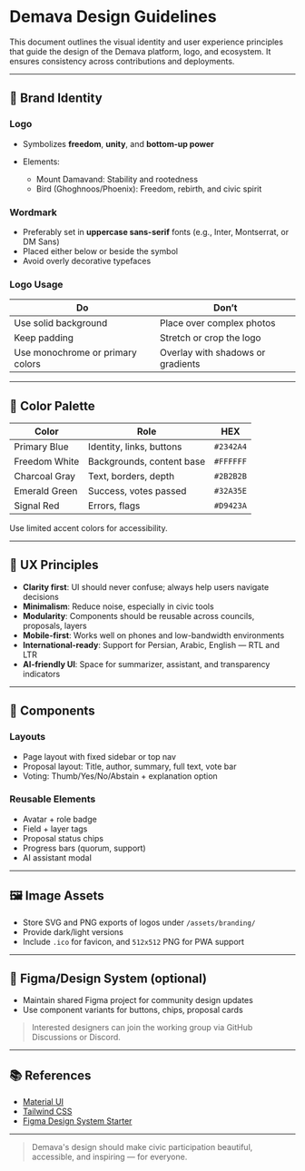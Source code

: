 # Demava Design Guidelines

This document outlines the visual identity and user experience principles that guide the design of the Demava platform, logo, and ecosystem. It ensures consistency across contributions and deployments.

---

## 🎨 Brand Identity

### Logo

* Symbolizes **freedom**, **unity**, and **bottom-up power**
* Elements:

  * Mount Damavand: Stability and rootedness
  * Bird (Ghoghnoos/Phoenix): Freedom, rebirth, and civic spirit

### Wordmark

* Preferably set in **uppercase sans-serif** fonts (e.g., Inter, Montserrat, or DM Sans)
* Placed either below or beside the symbol
* Avoid overly decorative typefaces

### Logo Usage

| Do                               | Don’t                             |
| -------------------------------- | --------------------------------- |
| Use solid background             | Place over complex photos         |
| Keep padding                     | Stretch or crop the logo          |
| Use monochrome or primary colors | Overlay with shadows or gradients |

---

## 🎨 Color Palette

| Color         | Role                      | HEX       |
| ------------- | ------------------------- | --------- |
| Primary Blue  | Identity, links, buttons  | `#2342A4` |
| Freedom White | Backgrounds, content base | `#FFFFFF` |
| Charcoal Gray | Text, borders, depth      | `#2B2B2B` |
| Emerald Green | Success, votes passed     | `#32A35E` |
| Signal Red    | Errors, flags             | `#D9423A` |

Use limited accent colors for accessibility.

---

## 🧭 UX Principles

* **Clarity first**: UI should never confuse; always help users navigate decisions
* **Minimalism**: Reduce noise, especially in civic tools
* **Modularity**: Components should be reusable across councils, proposals, layers
* **Mobile-first**: Works well on phones and low-bandwidth environments
* **International-ready**: Support for Persian, Arabic, English — RTL and LTR
* **AI-friendly UI**: Space for summarizer, assistant, and transparency indicators

---

## 🧩 Components

### Layouts

* Page layout with fixed sidebar or top nav
* Proposal layout: Title, author, summary, full text, vote bar
* Voting: Thumb/Yes/No/Abstain + explanation option

### Reusable Elements

* Avatar + role badge
* Field + layer tags
* Proposal status chips
* Progress bars (quorum, support)
* AI assistant modal

---

## 🖼️ Image Assets

* Store SVG and PNG exports of logos under `/assets/branding/`
* Provide dark/light versions
* Include `.ico` for favicon, and `512x512` PNG for PWA support

---

## 📐 Figma/Design System (optional)

* Maintain shared Figma project for community design updates
* Use component variants for buttons, chips, proposal cards

> Interested designers can join the working group via GitHub Discussions or Discord.

---

## 📚 References

* [Material UI](https://mui.com)
* [Tailwind CSS](https://tailwindcss.com)
* [Figma Design System Starter](https://www.figma.com/community/file/1141065482757574785)

---

> Demava's design should make civic participation beautiful, accessible, and inspiring — for everyone.
